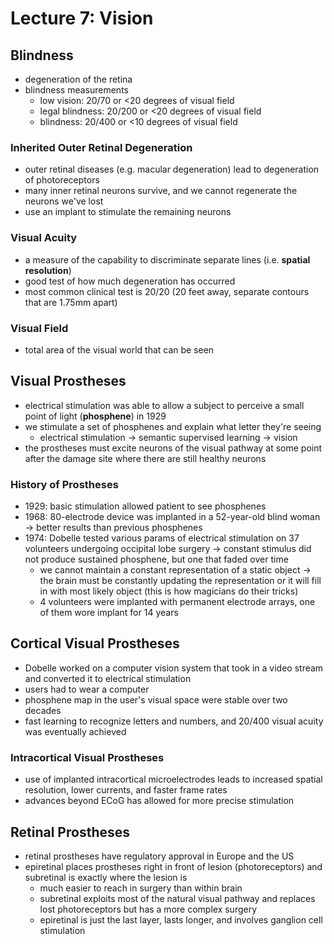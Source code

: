 # Lecture 7: Vision

## Blindness
- degeneration of the retina
- blindness measurements
  - low vision: 20/70 or <20 degrees of visual field
  - legal blindness: 20/200 or <20 degrees of visual field
  - blindness: 20/400 or <10 degrees of visual field

### Inherited Outer Retinal Degeneration
- outer retinal diseases (e.g. macular degeneration) lead to degeneration of photoreceptors
- many inner retinal neurons survive, and we cannot regenerate the neurons we've lost
- use an implant to stimulate the remaining neurons

### Visual Acuity
- a measure of the capability to discriminate separate lines (i.e. **spatial resolution**)
- good test of how much degeneration has occurred
- most common clinical test is 20/20 (20 feet away, separate contours that are 1.75mm apart)

### Visual Field
- total area of the visual world that can be seen

## Visual Prostheses
- electrical stimulation was able to allow a subject to perceive a small point of light (**phosphene**) in 1929
- we stimulate a set of phosphenes and explain what letter they're seeing
  - electrical stimulation -> semantic supervised learning -> vision
- the prostheses must excite neurons of the visual pathway at some point after the damage site where there are still healthy neurons

### History of Prostheses
- 1929: basic stimulation allowed patient to see phosphenes
- 1968: 80-electrode device was implanted in a 52-year-old blind woman -> better results than previous phosphenes
- 1974: Dobelle tested various params of electrical stimulation on 37 volunteers undergoing occipital lobe surgery -> constant stimulus did not produce sustained phosphene, but one that faded over time
  - we cannot maintain a constant representation of a static object -> the brain must be constantly updating the representation or it will fill in with most likely object (this is how magicians do their tricks)
  - 4 volunteers were implanted with permanent electrode arrays, one of them wore implant for 14 years

## Cortical Visual Prostheses
- Dobelle worked on a computer vision system that took in a video stream and converted it to electrical stimulation
- users had to wear a computer
- phosphene map in the user's visual space were stable over two decades
- fast learning to recognize letters and numbers, and 20/400 visual acuity was eventually achieved

### Intracortical Visual Prostheses
- use of implanted intracortical microelectrodes leads to increased spatial resolution, lower currents, and faster frame rates
- advances beyond ECoG has allowed for more precise stimulation

## Retinal Prostheses
- retinal prostheses have regulatory approval in Europe and the US
- epiretinal places prostheses right in front of lesion (photoreceptors) and subretinal is exactly where the lesion is
  - much easier to reach in surgery than within brain
  - subretinal exploits most of the natural visual pathway and replaces lost photoreceptors but has a more complex surgery
  - epiretinal is just the last layer, lasts longer, and involves ganglion cell stimulation